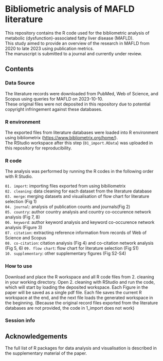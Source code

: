 # Bibliometric analysis of MAFLD literature
This repository contains the R code used for the bibliometric analysis of metabolic (dysfunction)-associated fatty liver disease (MAFLD).  
This study aimed to provide an overview of the research in MAFLD from 2020 to late 2023 using publication metrics.  
The manuscript is submitted to a journal and currently under review.

## Contents
### Data Source
The literature records were downloaded from PubMed, Web of Science, and Scopus using queries for MAFLD on 2023-10-10.  
These original files were not deposited in this repository due to potential copyright infringement against these databases.

### R environment
The exported files from literature databases were loaded into R environment using bibliometrix (https://www.bibliometrix.org/home/).  
The RStudio workspace after this step (`01_import.RData`) was uploaded in this repository for reproducibility.

### R code
The analysis was performed by running the R codes in the following order with R Studio.

`01. import`: importing files exported from using bibiliometrix   
`02. cleaning`: data cleaning for each dataset from the literature database  
`03. merge`: merging datasets and visualisation of flow chart for literature selection (Fig 1)  
`04. journal`: analysis of publication counts and journals(Fig 2)  
`05. country`: author country analysis and country co-occurence network analysis (Fig 7, 8)  
`06. keyword`: author keyword analysis and keyword co-occurence network analysis (Figure 3)  
`07. citation`: extracting reference information from records of Web of Science and Scopus  
`08. co-citation`: citation analysis (Fig 4) and co-citation network analysis (Fig 5, 6) 
`09. flow chart`: flow chart for literature selection (Fig S1)  
`10. supplementary`: other supplementary figures (Fig S2-S4)

### How to use
Download and place the R workspace and all R code files from 2. cleaning in your working directory.
Open 2. cleaning with RStudio and run the code, which will start by loading the deposited workspace.
Each Figure in the paper will be saved as a single pdf file.
Each file saves the current R workspace at the end, and the next file loads the generated workspace in the beginning. 
(Because the original record files exported from the literature databases are not provided, the code in 1_import does not work)

### Session info

## Acknowledgements
The full list of R packages for data analysis and visualisation is described in the supplementary material of the paper.

